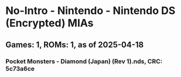 # No-Intro - Nintendo - Nintendo DS (Encrypted) MIAs
## Games: 1, ROMs: 1, as of 2025-04-18

### Pocket Monsters - Diamond (Japan) (Rev 1).nds, CRC: 5c73a6ce
